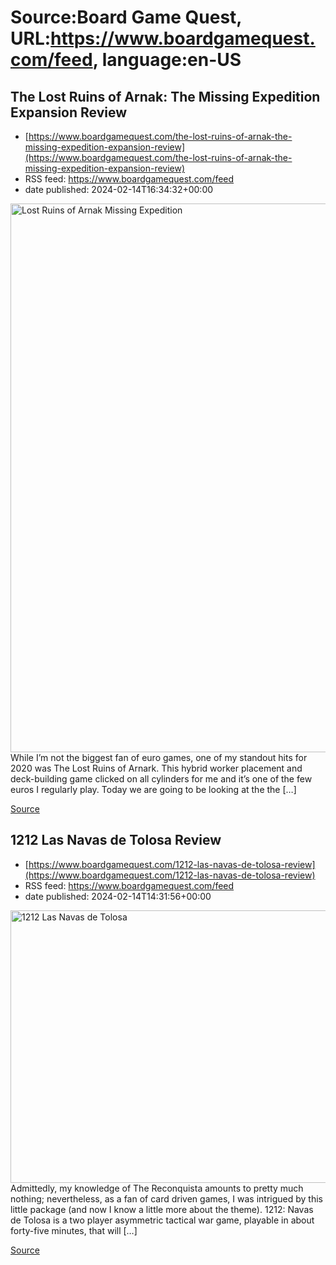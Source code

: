 # Source:Board Game Quest, URL:https://www.boardgamequest.com/feed, language:en-US

## The Lost Ruins of Arnak: The Missing Expedition Expansion Review
 - [https://www.boardgamequest.com/the-lost-ruins-of-arnak-the-missing-expedition-expansion-review](https://www.boardgamequest.com/the-lost-ruins-of-arnak-the-missing-expedition-expansion-review)
 - RSS feed: https://www.boardgamequest.com/feed
 - date published: 2024-02-14T16:34:32+00:00

<img alt="Lost Ruins of Arnak Missing Expedition" class="webfeedsFeaturedVisual not-transparent wp-post-image" height="878" src="https://www.boardgamequest.com/wp-content/uploads/2024/01/Missing-Expedition-746x1024.webp" width="640" />While I&#8217;m not the biggest fan of euro games, one of my standout hits for 2020 was The Lost Ruins of Arnark. This hybrid worker placement and deck-building game clicked on all cylinders for me and it&#8217;s one of the few euros I regularly play. Today we are going to be looking at the the [&#8230;]
<p><a href="https://www.boardgamequest.com/the-lost-ruins-of-arnak-the-missing-expedition-expansion-review/" rel="nofollow">Source</a></p>

## 1212 Las Navas de Tolosa Review
 - [https://www.boardgamequest.com/1212-las-navas-de-tolosa-review](https://www.boardgamequest.com/1212-las-navas-de-tolosa-review)
 - RSS feed: https://www.boardgamequest.com/feed
 - date published: 2024-02-14T14:31:56+00:00

<img alt="1212 Las Navas de Tolosa" class="webfeedsFeaturedVisual not-transparent wp-post-image" height="436" src="https://www.boardgamequest.com/wp-content/uploads/2024/02/1212-1024x697.webp" width="640" />Admittedly, my knowledge of The Reconquista amounts to pretty much nothing; nevertheless, as a fan of card driven games, I was intrigued by this little package (and now I know a little more about the theme). 1212: Navas de Tolosa is a two player asymmetric tactical war game, playable in about forty-five minutes, that will [&#8230;]
<p><a href="https://www.boardgamequest.com/1212-las-navas-de-tolosa-review/" rel="nofollow">Source</a></p>

